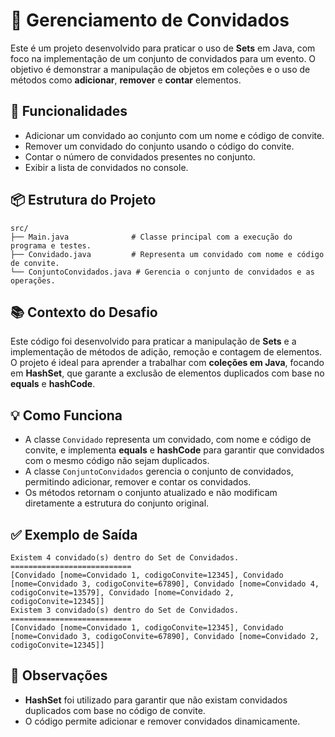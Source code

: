 # 🎉 Gerenciamento de Convidados

Este é um projeto desenvolvido para praticar o uso de **Sets** em Java, com foco na implementação de um conjunto de convidados para um evento. O objetivo é demonstrar a manipulação de objetos em coleções e o uso de métodos como **adicionar**, **remover** e **contar** elementos.

## 🧠 Funcionalidades

* Adicionar um convidado ao conjunto com um nome e código de convite.
* Remover um convidado do conjunto usando o código do convite.
* Contar o número de convidados presentes no conjunto.
* Exibir a lista de convidados no console.

## 📦 Estrutura do Projeto

```
src/
├── Main.java              # Classe principal com a execução do programa e testes.
├── Convidado.java         # Representa um convidado com nome e código de convite.
└── ConjuntoConvidados.java # Gerencia o conjunto de convidados e as operações.
```

## 📚 Contexto do Desafio

Este código foi desenvolvido para praticar a manipulação de **Sets** e a implementação de métodos de adição, remoção e contagem de elementos. O projeto é ideal para aprender a trabalhar com **coleções em Java**, focando em **HashSet**, que garante a exclusão de elementos duplicados com base no **equals** e **hashCode**.

## 💡 Como Funciona

* A classe `Convidado` representa um convidado, com nome e código de convite, e implementa **equals** e **hashCode** para garantir que convidados com o mesmo código não sejam duplicados.
* A classe `ConjuntoConvidados` gerencia o conjunto de convidados, permitindo adicionar, remover e contar os convidados.
* Os métodos retornam o conjunto atualizado e não modificam diretamente a estrutura do conjunto original.

## ✅ Exemplo de Saída

```
Existem 4 convidado(s) dentro do Set de Convidados.
===========================
[Convidado [nome=Convidado 1, codigoConvite=12345], Convidado [nome=Convidado 3, codigoConvite=67890], Convidado [nome=Convidado 4, codigoConvite=13579], Convidado [nome=Convidado 2, codigoConvite=12345]]
Existem 3 convidado(s) dentro do Set de Convidados.
===========================
[Convidado [nome=Convidado 1, codigoConvite=12345], Convidado [nome=Convidado 3, codigoConvite=67890], Convidado [nome=Convidado 2, codigoConvite=12345]]
```

## 📌 Observações

* **HashSet** foi utilizado para garantir que não existam convidados duplicados com base no código de convite.
* O código permite adicionar e remover convidados dinamicamente.